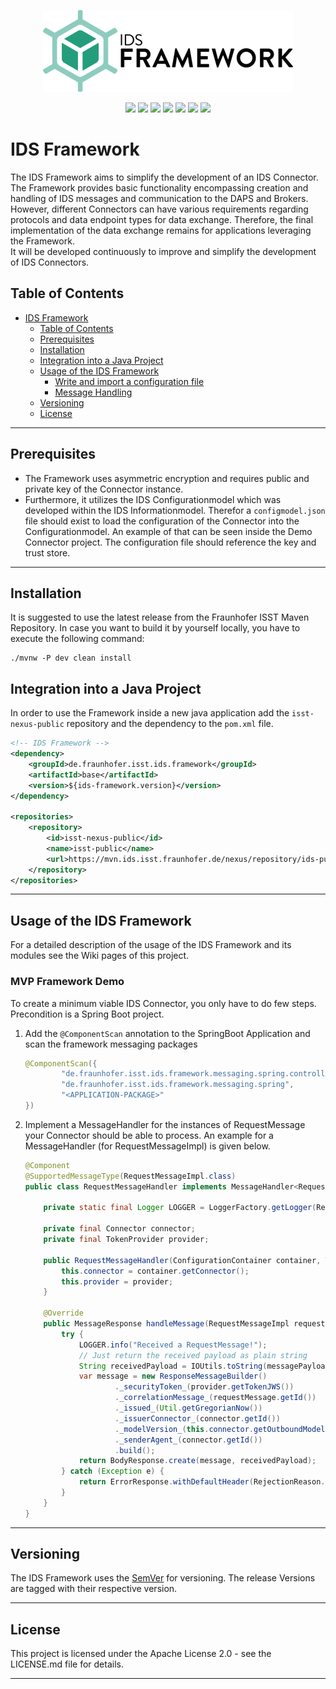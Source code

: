 <p align="center">
<img src="ids-framework-logo.png">
</p>

<p align="center">
<a href="https://github.com/International-Data-Spaces-Association/IDS-Connector-Framework/blob/development/LICENSE"><img src="https://img.shields.io/github/license/International-Data-Spaces-Association/IDS-Connector-Framework"></a>
<a href="https://github.com/International-Data-Spaces-Association/IDS-Connector-Framework/issues"><img src="https://img.shields.io/badge/contributions-welcome-brightgreen.svg?style=flat"></a>
<img src="https://img.shields.io/github/workflow/status/International-Data-Spaces-Association/IDS-Connector-Framework/Development-Maven-Build">
<img src="https://img.shields.io/github/languages/code-size/International-Data-Spaces-Association/IDS-Connector-Framework">
<img src="https://img.shields.io/github/v/release/International-Data-Spaces-Association/IDS-Connector-Framework">
<img src="https://img.shields.io/github/contributors/International-Data-Spaces-Association/IDS-Connector-Framework">
<img src="https://img.shields.io/badge/Dependabot-Active-green">
</p>


# IDS Framework

The IDS Framework aims to simplify the development of an IDS Connector.
The Framework provides basic functionality encompassing creation and handling of IDS messages and communication to the DAPS and Brokers. However,
different Connectors can have various requirements regarding protocols and data endpoint types for data exchange. Therefore, 
the final implementation of the data exchange remains for applications leveraging the Framework.  
It will be developed continuously to improve and simplify the development of IDS Connectors. 

## Table of Contents

<!-- TOC -->

- [IDS Framework](#ids-framework)
    - [Table of Contents](#table-of-contents)
    - [Prerequisites](#prerequisites)
    - [Installation](#installation)
    - [Integration into a Java Project](#integration-into-a-java-project)
    - [Usage of the IDS Framework](#usage-of-the-ids-framework)
        - [Write and import a configuration file](#write-and-import-a-configuration-file)
        - [Message Handling](#message-handling)
    - [Versioning](#versioning)
    - [License](#license)

<!-- /TOC -->
---

## Prerequisites

- The Framework uses asymmetric encryption and requires public and private key of the Connector instance. 
- Furthermore, it utilizes the IDS Configurationmodel which was developed within the IDS Informationmodel. Therefor a 
`configmodel.json` file should exist to load the configuration of the Connector into the Configurationmodel. An example of that can be seen inside the Demo Connector project. 
The configuration file should reference the key and trust store.

---

## Installation

It is suggested to use the latest release from the Fraunhofer ISST Maven Repository. In case you want to build 
it by yourself locally, you have to execute the following command:

```
./mvnw -P dev clean install
```

## Integration into a Java Project
In order to use the Framework inside a new java application add the `isst-nexus-public` repository and the dependency to 
the `pom.xml` file.

```xml
<!-- IDS Framework -->
<dependency>
    <groupId>de.fraunhofer.isst.ids.framework</groupId>
    <artifactId>base</artifactId>
    <version>${ids-framework.version}</version>
</dependency>

<repositories>
    <repository>
        <id>isst-nexus-public</id>
        <name>isst-public</name>
        <url>https://mvn.ids.isst.fraunhofer.de/nexus/repository/ids-public/</url>
    </repository>
</repositories>

```

---

## Usage of the IDS Framework

For a detailed description of the usage of the IDS Framework and its modules see the Wiki pages of this project.

### MVP Framework Demo

To create a minimum viable IDS Connector, you only have to do few steps. Precondition is a Spring Boot project.

1. Add the ``@ComponentScan`` annotation to the SpringBoot Application and scan the framework messaging packages
    ```java
    @ComponentScan({
            "de.fraunhofer.isst.ids.framework.messaging.spring.controller",
            "de.fraunhofer.isst.ids.framework.messaging.spring",
            "<APPLICATION-PACKAGE>"
    })
    ```
   
2. Implement a MessageHandler for the instances of RequestMessage your Connector should be able to process.
   An example for a MessageHandler (for RequestMessageImpl) is given below.
    ````java
    @Component
    @SupportedMessageType(RequestMessageImpl.class)
    public class RequestMessageHandler implements MessageHandler<RequestMessageImpl> {
    
        private static final Logger LOGGER = LoggerFactory.getLogger(RequestMessageHandler.class);
    
        private final Connector connector;
        private final TokenProvider provider;
    
        public RequestMessageHandler(ConfigurationContainer container, TokenProvider provider){
            this.connector = container.getConnector();
            this.provider = provider;
        }

        @Override
        public MessageResponse handleMessage(RequestMessageImpl requestMessage, MessagePayload messagePayload) throws MessageHandlingException {
            try {
                LOGGER.info("Received a RequestMessage!");
                // Just return the received payload as plain string
                String receivedPayload = IOUtils.toString(messagePayload.getUnderlyingInputStream(), StandardCharsets.UTF_8.name()) + " - from RequestMessage!";
                var message = new ResponseMessageBuilder()
                        ._securityToken_(provider.getTokenJWS())
                        ._correlationMessage_(requestMessage.getId())
                        ._issued_(Util.getGregorianNow())
                        ._issuerConnector_(connector.getId())
                        ._modelVersion_(this.connector.getOutboundModelVersion())
                        ._senderAgent_(connector.getId())
                        .build();
                return BodyResponse.create(message, receivedPayload);
            } catch (Exception e) {
                return ErrorResponse.withDefaultHeader(RejectionReason.INTERNAL_RECIPIENT_ERROR, e.getMessage(), connector.getId(), connector.getOutboundModelVersion());
            }
        }
    }
    ````

---

## Versioning

The IDS Framework uses the [SemVer](https://semver.org/) for versioning. The release Versions are tagged with their respective version.

---

## License 

This project is licensed under the Apache License 2.0 - see the LICENSE.md file for details.

---
